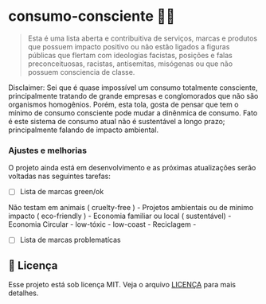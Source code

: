 # consumo-consciente 🌱🌿

<!---Esses são exemplos. Veja https://shields.io para outras pessoas ou para personalizar este conjunto de escudos. Você pode querer incluir dependências, status do projeto e informações de licença aqui--->


> Esta é uma lista aberta e contribuitiva de serviços, marcas  e produtos que possuem impacto positivo ou não estão ligados a figuras públicas que flertam com ideologias facistas, posições e falas preconceituosas, racistas, antisemitas, misógenas ou que não possuem consciencia de classe.

Disclaimer: Sei que é quase impossível um consumo totalmente consciente, principalmente tratando de grande empresas e conglomorados que não são organismos homogênios. Porém, esta tola, gosta de pensar que tem o mínimo de consumo consciente pode mudar a dinênmica de consumo. Fato é este sistema de consumo atual não é sustentável a longo prazo; principalmente falando de impacto ambiental. 

### Ajustes e melhorias

O projeto ainda está em desenvolvimento e as próximas atualizações serão voltadas nas seguintes tarefas:

- [ ] Lista de marcas green/ok

 Não testam em animais ( cruelty-free ) -
 Projetos ambientais ou de minimo impacto ( eco-friendly ) -
 Economia familiar ou local ( sustentável) -
 Economia Circular -
 low-tóxic -
 low-coast -
 Reciclagem -

- [ ] Lista de marcas problematícas


## 📝 Licença

Esse projeto está sob licença MIT. Veja o arquivo [LICENÇA](LICENSE.md) para mais detalhes.
